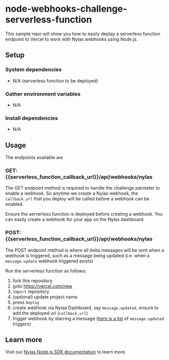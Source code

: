 # node-webhooks-challenge-serverless-function

This sample repo will show you how to easily deplay a serverless function endpoint to Vercel to work with Nylas webhooks using Node.js.

## Setup

### System dependencies

- N/A (serverless function to be deployed)

### Gather environment variables

- N/A

### Install dependencies

- N/A

## Usage

The endpoints available are 

### GET: {{serverless_function_callback_url}}/api/webhooks/nylas

The GET endpoint method is required to handle the challenge parmeter to enable a webhook. So anytime we create a Nylas webhook, the `callback_url` that you deploy will be called before a webhook can be enabled. 

Ensure the serverless function is deployed before creating a webhook. You can easily create a webhook for your app on the Nylas dashboard.

### POST: {{serverless_function_callback_url}}/api/webhooks/nylas

The POST endpoint method is where all delta messages will be sent when a webhook is triggered, such as a message being updated (i.e. when a `message.update` webhook triggered exists)

Run the serverless function as follows:

1. fork this repository
2. goto https://vercel.com/new
3. `Import` repository
4. (optional) update project name
5. press `Deploy`
6. create webhook via Nylas Dashboard, say `message.updated`, ensure to add the deployed url (`callback_url`)
7. trigger webhook by starring a message ([here is a list](https://vercel.com/new) of `message.updated` triggers)

## Learn more

Visit our [Nylas Node.js SDK documentation](https://developer.nylas.com/docs/developer-tools/sdk/node-sdk/) to learn more.
